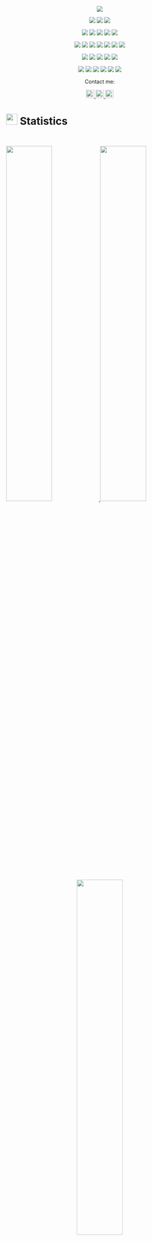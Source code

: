 <p align="center">
  <a href="https://github.com/DenverCoder1/readme-typing-svg"><img src="https://readme-typing-svg.herokuapp.com?lines=Hi,+I'm+Torrin.ReactJs+Web+Developer.;Firebase+Developer.;&center=true&width=500&height=50"></a>
</p>

<p>
<div align="center" target="_blank">
  <img src="https://img.shields.io/twitter/follow/LeonardTorrin?style=social">
  <img src="https://img.shields.io/github/followers/torrinworx?style=social">
  <a href="https://www.youtube.com/c/ThisCozyStudio" target="_blank">
    <img src="https://img.shields.io/youtube/channel/subscribers/UCARiKfuoSghM6DeieqWylYQ?style=social">	
  </a>
</div>
</p>

<p>
<div align="center">
  <img src="https://img.shields.io/badge/Python-3670A0?style=for-the-badge&logo=python&logoColor=ffdd54">
  <img src="https://img.shields.io/badge/Go-00AED8.svg?style=for-the-badge&logo=go&logoColor=white">
  <img src="https://img.shields.io/badge/JavaScript-000000.svg?style=for-the-badge&logo=javascript&logoColor=F7E017">
  <img src="https://img.shields.io/badge/HTML5-F26624.svg?style=for-the-badge&logo=html5&logoColor=white">
  <img src="https://img.shields.io/badge/CSS-2465F1.svg?style=for-the-badge&logo=CSS3&logoColor=white">
</div>
</p>

<p>
<div align="center">
  <img src="https://img.shields.io/badge/ThreeJS-black?style=for-the-badge&logo=three.js&logoColor=white">
  <img src="https://img.shields.io/badge/FastAPI-005571?style=for-the-badge&logo=fastapi&logoColor=white">
    <img src="https://img.shields.io/badge/Vue-005571?style=for-the-badge&logo=vue.js&logoColor=white">
  <img src="https://img.shields.io/badge/Django-%23092E20.svg?style=for-the-badge&logo=django&logoColor=white">
  <img src="https://img.shields.io/badge/GitHub-%23121011.svg?style=for-the-badge&logo=github&logoColor=white">
  <img src="https://img.shields.io/badge/Git-%23F05033.svg?style=for-the-badge&logo=git&logoColor=white">
  <img src="https://img.shields.io/badge/AWS-%23181717.svg?style=for-the-badge&logo=amazonaws&logoColor=white">	
</div>
</p>

<p>
<div align="center">
  <img src="https://img.shields.io/badge/Blender-%23F5792A.svg?style=for-the-badge&logo=blender&logoColor=white">
  <img src="https://img.shields.io/badge/Pycharm-5C2D91.svg?style=for-the-badge&logo=pycharm&logoColor=white">
  <img src="https://img.shields.io/badge/Visual%20Studio%20Code-0078d7.svg?style=for-the-badge&logo=visual-studio-code&logoColor=white">
  <img src="https://img.shields.io/badge/-Stackoverflow-FE7A16?style=for-the-badge&logo=stack-overflow&logoColor=white">
  <img src="https://img.shields.io/badge/StackExchange-%23ffffff.svg?style=for-the-badge&logo=StackExchange&logoColor=white">
</div>
</p>

<p>
<div align="center">
  <img src="https://img.shields.io/badge/Adobe%20Lightroom-31A8FF.svg?style=for-the-badge&logo=Adobe%20Lightroom&logoColor=white">
  <img src="https://img.shields.io/badge/adobephotoshop-%2331A8FF.svg?style=for-the-badge&logo=adobephotoshop&logoColor=white">
  <img src="https://img.shields.io/badge/Postman-FF6C37?style=for-the-badge&logo=postman&logoColor=white">
  <img src="https://img.shields.io/badge/Trello-%23026AA7.svg?style=for-the-badge&logo=Trello&logoColor=white">
  <img src="https://img.shields.io/badge/Jira-2684FF.svg?style=for-the-badge&logo=Jira&logoColor=white">
  <img src="https://img.shields.io/badge/Notion-%23000000.svg?style=for-the-badge&logo=notion&logoColor=white">
</div>
</p>

<p align="center">Contact me:</p>
<p>
<div align="center">
	<a href="https://discord.com/users/605010128521003008" rel="nofollow">
	 	<img alt="Torrin Leonard's Discord" width="22px" src="https://raw.githubusercontent.com/peterthehan/peterthehan/master/assets/discord.svg" style="max-width: 100%;">
	</a>
	<a href="https://twitter.com/LeonardTorrin" rel="nofollow">
  		<img alt="Torrin Leonard's Twitter" width="22px" src="https://raw.githubusercontent.com/peterthehan/peterthehan/master/assets/twitter.svg" style="max-width: 100%;">
	</a>
	<a href="https://www.linkedin.com/in/torrin-leonard-8343a1154/" rel="nofollow">
  		<img alt="Torrin Leonard's LinkedIn" width="22px" src="https://raw.githubusercontent.com/peterthehan/peterthehan/master/assets/linkedin.svg" style="max-width: 100%;">
	</a>
</div>
</p>

# <img src="https://media4.giphy.com/media/MIGbtLZoVjbl0bYbAd/giphy.gif?cid=ecf05e472t2h0i8d7dcjaoau9iqtchhr899hxmpxzzgc7lyw&rid=giphy.gif" width="30"> Statistics

<br/>
<p align="left">
  <a href="http://torrinleonard.com/">
    <img width="49.5%" src="https://github-readme-stats.vercel.app/api?username=torrinworx&show_icons=true&include_all_commits=true&theme=radical&hide_border=true">
    <img width="49.5%" src="https://github-readme-streak-stats.herokuapp.com/?user=torrinworx&theme=radical&hide_border=true">		  
  </a>
</p>
<br>

<!-- [![Torrin's Activity Graph](https://activity-graph.herokuapp.com/graph?username=torrinworx&custom_title=Torrin's%20Contribution%20Graph&theme=radical&bg_color=282828&hide_border=true&line=d1a01f&point=c58545)](http://torrinleonard.com/) -->

<p align="center">
  <a href="http://torrinleonard.com/">
    <img width="49.5%" src="https://github-readme-stats.vercel.app/api/top-langs/?username=torrinworx&theme=radical&bg_color=282828&hide_border=true&include_all_commits=true&count_private=true&layout=compact">
  </a>
</p>

<p align="center"><img src="https://profile-counter.glitch.me/{torrinworx}/count.svg"></p>

## <img src="https://media1.giphy.com/media/Q8PQ1KuarrYucCMVTJ/giphy.gif?cid=ecf05e47odgm8bs8cmb8cf1ijmfzqaeeu9fzmx6nbcv06ky2&rid=giphy.gif" width="30"> Current Projects
<ul>			
	<li><i><a href="https://github.com/torrinworx/Cozy-Auto-Texture">Cozy Auto Texture</a></i>:<ul><li>A Blender add-on that integrates the Stable Diffusion AI image generation model directly within Blender to make AI generated tiled textures available to everyone. (Under construction)</li></ul></li>
	<li><i><a href="https://github.com/torrinworx/Blend_My_NFTs">Blend_My_NFTs</a></i>:<ul><li>A Blender add-on that makes creating a 3D NFT collection easy! Generate thousands of 3D models, animations, or images with this simple add-on. (Released)</li></ul></li>
	<li><i><a href="https://www.thiscozystudio.com/">ThisCozyStudio.com (SAS)</a></i>:<ul><li>A website that enables easy cloud rendering and NFT minting and storage from the web or withing Blender using our Cozy API. (Yet to be released)</li></ul></li>
	<li><i>A possible standard system for implementing AI models into Blender and other 3D model software. Just a thought.</i></li>
</ul>

## <img src="https://user-images.githubusercontent.com/82110564/189553856-2e7f8f30-80b4-484f-bfaa-9e5eb10f24e5.gif" width="30">About Me

As a passionate software developer and project manager, I have honed a diverse set of skills through various projects and experiences. My journey as a developer began with a desire to create a universal scientific calculator using Python, with the goal of traversing the formulas of various fields of science, such as Physics, Chemistry, and Mathematics. This led me to learn Python and eventually enroll in a Physics and Astronomy program at the University of Waterloo.

I began my professional career as an Automation, Accessibility, and QA Software Tester at League through my family's company worX4you Inc., where I gained valuable experience in web development, software testing, and accessibility through my WCAG certification. I also learned Node.js and the TestCafe module, which allowed me to run automated software tests in TypeScript for League and President's Choice web and mobile applications.

My passion for 3D graphics and animation led me to learn the Blender Python API and create the industry-standard open-source Blender add-ons "Blend_My_NFTs" and "Cozy Auto Texture". Through my work on these add-ons, I gained experience in creating a UI system for users to interact with, as well as documenting its functionality in an organized readme file. I also created and uploaded several YouTube tutorials on how to use the software, and helped engage with members of our growing Discord and YouTube community. Our YouTube channel has just surpassed 200,000 views and is just under 3,000 subscribers, while our Discord server sits just below 3,000 members.

As CEO, Co-Founder, and lead software engineer of This Cozy Studio Inc, I have played a key role in the company's growth and development. I have developed customized versions of "Blend_My_NFTs" to cater to the specific needs of our clients, and have played a significant role in the asset generation of multiple NFT collections. I have also researched and developed methods to create cloud rendering, storage, and NFT minting platforms that would enable 3D graphical artists to launch their own 3D NFT collections with ease.

In addition to my technical responsibilities, I have also managed my team at This Cozy Studio. I have successfully managed finances and client relations, as well as multiple complex projects that combine development, 3D graphical design, and teamwork skills. My diverse set of skills, including technical abilities, software development, leadership, and management, make me a highly valuable asset to any organization or startup.
